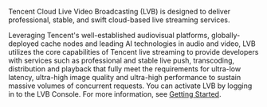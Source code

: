 
Tencent Cloud Live Video Broadcasting (LVB) is designed to deliver professional, stable, and swift cloud-based live streaming services. 

Leveraging Tencent's well-established audiovisual platforms, globally-deployed cache nodes and leading AI technologies in audio and video, LVB utilizes the core capabilities of Tencent live streaming to provide developers with services such as professional and stable live push, transcoding, distribution and playback that fully meet the requirements for ultra-low latency, ultra-high image quality and ultra-high performance to sustain massive volumes of concurrent requests.
You can activate LVB by logging in to the LVB Console. For more information, see [Getting Started](https://intl.cloud.tencent.com/document/product/267/13551).


